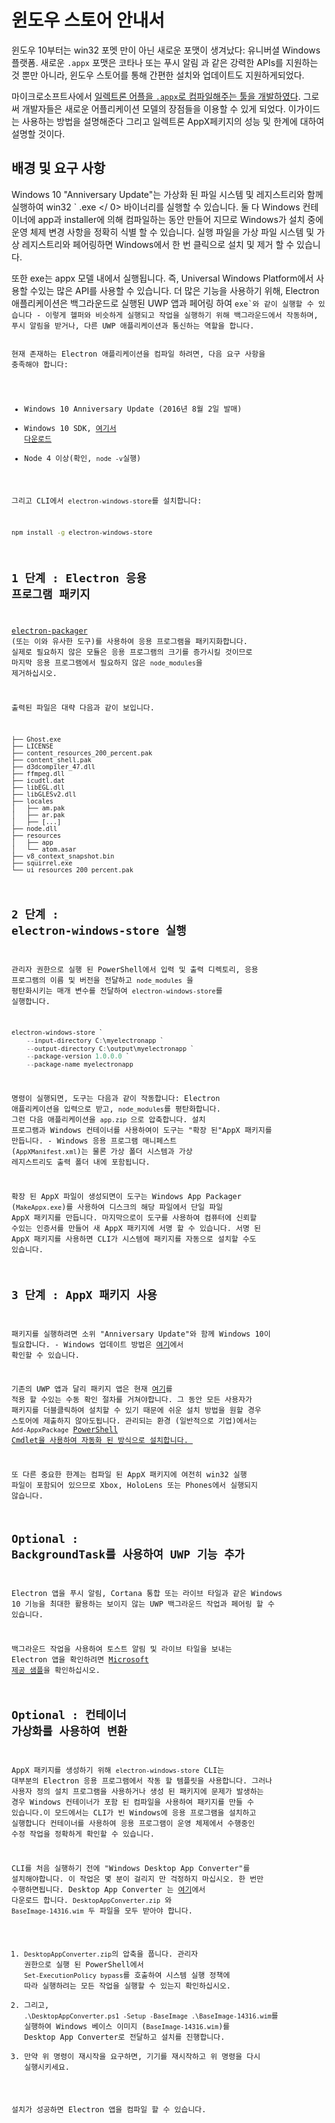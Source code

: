 # 윈도우 스토어 안내서

윈도우 10부터는 win32 포멧 만이 아닌 새로운 포맷이 생겨났다: 유니버셜 Windows 플랫폼. 새로운 `.appx` 포맷은 코타나 또는 푸시 알림 과 같은 강력한 APIs를 지원하는 것 뿐만 아니라, 윈도우 스토어를 통해 간편한 설치와 업데이트도 지원하게되었다.

마이크로소프트사에서 [일렉트론 어플을 `.appx`로 컴파일해주는 툴을 개발하였다][electron-windows-store]. 그로써 개발자들은 새로운 어플리케이션 모델의 장점들을 이용할 수 있게 되었다. 이가이드는 사용하는 방법을 설명해준다 그리고 일렉트론 AppX페키지의 성능 및 한계에 대하여 설명할 것이다.

## 배경 및 요구 사항

Windows 10 "Anniversary Update"는 가상화 된 파일 시스템 및 레지스트리와 함께 실행하여 win32 ` .exe </ 0> 바이너리를 실행할 수 있습니다. 둘 다 Windows 컨테이너에 app과 installer에 의해 컴파일하는 동안 만들어 지므로 Windows가 설치 중에 운영 체제 변경 사항을 정확히 식별 할 수 있습니다. 실행 파일을 가상 파일 시스템 및 가상 레지스트리와 페어링하면 Windows에서 한 번 클릭으로 설치 및 제거 할 수 있습니다.</p>

<p spaces-before="0">또한 exe는 appx 모델 내에서 실행됩니다. 즉, Universal Windows Platform에서 사용할 수있는 많은 API를 사용할 수 있습니다.  더 많은 기능을 사용하기 위해, Electron 애플리케이션은 백그라운드로 실행된 UWP 앱과 페어링 하여  <code>exe`와 같이 실행할 수 있습니다 - 이렇게 헬퍼와 비슷하게 실행되고 작업을 실행하기 위해 백그라운드에서 작동하며, 푸시 알림을 받거나, 다른 UWP 애플리케이션과 통신하는 역할을 합니다.

현재 존재하는 Electron 애플리케이션을 컴파일 하려면, 다음 요구 사항을 충족해야 합니다:

* Windows 10 Anniversary Update (2016년 8월 2일 발매)
* Windows 10 SDK, [여기서 다운로드][windows-sdk]
* Node 4 이상(확인, `node -v`실행)

그리고 CLI에서 `electron-windows-store`를 설치합니다:

```sh
npm install -g electron-windows-store
```

## 1 단계 : Electron  응용 프로그램 패키지

[electron-packager][electron-packager] (또는 이와 유사한 도구)를 사용하여 응용 프로그램을 패키지화합니다. 실제로 필요하지 않은 모듈은 응용 프로그램의 크기를 증가시킬 것이므로 마지막 응용 프로그램에서 필요하지 않은 `node_modules`을 제거하십시오.

출력된 파일은 대략 다음과 같이 보입니다.

```plaintext
├── Ghost.exe
├── LICENSE
├── content_resources_200_percent.pak
├── content_shell.pak
├── d3dcompiler_47.dll
├── ffmpeg.dll
├── icudtl.dat
├── libEGL.dll
├── libGLESv2.dll
├── locales
│   ├── am.pak
│   ├── ar.pak
│   ├── [...]
├── node.dll
├── resources
│   ├── app
│   └── atom.asar
├── v8_context_snapshot.bin
├── squirrel.exe
└── ui_resources_200_percent.pak
```

## 2 단계 : electron-windows-store 실행

관리자 권한으로 실행 된 PowerShell에서 입력 및 출력 디렉토리, 응용 프로그램의 이름 및 버전을 전달하고 `node_modules` 을 평탄화시키는 매개 변수를 전달하여 `electron-windows-store`를 실행합니다.

```powershell
electron-windows-store `
    --input-directory C:\myelectronapp `
    --output-directory C:\output\myelectronapp `
    --package-version 1.0.0.0 `
    --package-name myelectronapp
```

명령이 실행되면, 도구는 다음과 같이 작동합니다: Electron 애플리케이션을 입력으로 받고, `node_modules`를 평탄화합니다. 그런 다음 애플리케이션을 `app.zip `으로 압축합니다. 설치 프로그램과 Windows 컨테이너를 사용하여이 도구는 "확장 된"AppX 패키지를 만듭니다. - Windows 응용 프로그램 매니페스트 (`AppXManifest.xml`)는 물론 가상 폴더 시스템과 가상 레지스트리도 출력 폴더 내에 포함됩니다.

확장 된 AppX 파일이 생성되면이 도구는 Windows App Packager (`MakeAppx.exe`)를 사용하여 디스크의 해당 파일에서 단일 파일 AppX 패키지를 만듭니다. 마지막으로이 도구를 사용하여 컴퓨터에 신뢰할 수있는 인증서를 만들어 새 AppX 패키지에 서명 할 수 있습니다. 서명 된 AppX 패키지를 사용하면 CLI가 시스템에 패키지를 자동으로 설치할 수도 있습니다.

## 3 단계 : AppX 패키지 사용

패키지를 실행하려면 소위 "Anniversary Update"와 함께 Windows 10이 필요합니다. - Windows 업데이트 방법은 [여기][how-to-update]에서 확인할 수 있습니다.

기존의 UWP 앱과 달리 패키지 앱은 현재 [여기][centennial-campaigns]를 적용 할 수있는 수동 확인 절차를 거쳐야합니다. 그 동안 모든 사용자가 패키지를 더블클릭하여 설치할 수 있기 때문에 쉬운 설치 방법을 원할 경우 스토어에 제출하지 않아도됩니다. 관리되는 환경 (일반적으로 기업)에서는 `Add-AppxPackage` [PowerShell Cmdlet을 사용하여 자동화 된 방식으로 설치합니다. ][add-appxpackage]

또 다른 중요한 한계는 컴파일 된 AppX 패키지에 여전히 win32 실행 파일이 포함되어 있으므로 Xbox, HoloLens 또는 Phones에서 실행되지 않습니다.

## Optional : BackgroundTask를 사용하여 UWP 기능 추가
Electron 앱을 푸시 알림, Cortana 통합 또는 라이브 타일과 같은 Windows 10 기능을 최대한 활용하는 보이지 않는 UWP 백그라운드 작업과 페어링 할 수 있습니다.

백그라운드 작업을 사용하여 토스트 알림 및 라이브 타일을 보내는 Electron 앱을 확인하려면 [Microsoft 제공 샘플][background-task]을 확인하십시오.

## Optional : 컨테이너 가상화를 사용하여 변환

AppX 패키지를 생성하기 위해 `electron-windows-store` CLI는 대부분의 Electron  응용 프로그램에서 작동 할 템플릿을 사용합니다. 그러나 사용자 정의 설치 프로그램을 사용하거나 생성 된 패키지에 문제가 발생하는 경우 Windows 컨테이너가 포함 된 컴파일을 사용하여 패키지를 만들 수 있습니다.이 모드에서는 CLI가 빈 Windows에 응용 프로그램을 설치하고 실행합니다 컨테이너를 사용하여 응용 프로그램이 운영 체제에서 수행중인 수정 작업을 정확하게 확인할 수 있습니다.

CLI를 처음 실행하기 전에 "Windows Desktop App Converter"를 설치해야합니다. 이 작업은 몇 분이 걸리지 만 걱정하지 마십시오. 한 번만 수행하면됩니다. Desktop App Converter 는 [여기][app-converter]에서 다운로드 합니다. `DesktopAppConverter.zip` 와 `BaseImage-14316.wim` 두 파일을 모두 받아야 합니다.

1. `DesktopAppConverter.zip`의 압축을 풉니다. 관리자 권한으로 실행 된 PowerShell에서 `Set-ExecutionPolicy bypass`를 호출하여 시스템 실행 정책에 따라 실행하려는 모든 작업을 실행할 수 있는지 확인하십시오.
2. 그리고, `.\DesktopAppConverter.ps1 -Setup -BaseImage .\BaseImage-14316.wim`를 실행하여 Windows 베이스 이미지 (`BaseImage-14316.wim`)를 Desktop App Converter로 전달하고 설치를 진행합니다.
3. 만약 위 명령이 재시작을 요구하면, 기기를 재시작하고 위 명령을 다시 실행시키세요.

설치가 성공하면 Electron 앱을 컴파일 할 수 있습니다.

[windows-sdk]: https://developer.microsoft.com/en-us/windows/downloads/windows-10-sdk
[app-converter]: https://docs.microsoft.com/en-us/windows/uwp/porting/desktop-to-uwp-run-desktop-app-converter
[add-appxpackage]: https://technet.microsoft.com/en-us/library/hh856048.aspx
[electron-packager]: https://github.com/electron/electron-packager
[electron-windows-store]: https://github.com/catalystcode/electron-windows-store
[background-task]: https://github.com/felixrieseberg/electron-uwp-background
[centennial-campaigns]: https://developer.microsoft.com/en-us/windows/projects/campaigns/desktop-bridge
[how-to-update]: https://blogs.windows.com/windowsexperience/2016/08/02/how-to-get-the-windows-10-anniversary-update
